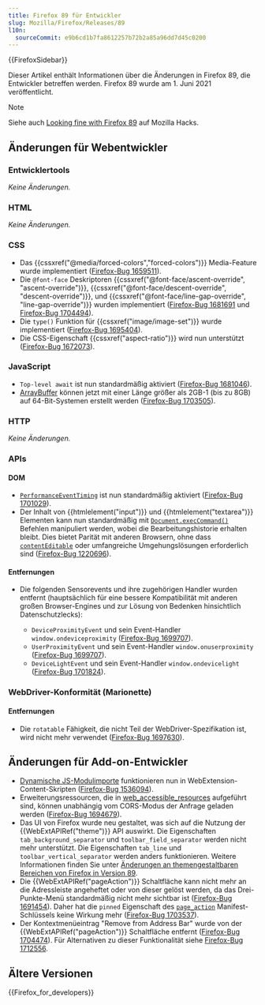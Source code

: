 ```yaml
---
title: Firefox 89 für Entwickler
slug: Mozilla/Firefox/Releases/89
l10n:
  sourceCommit: e9b6cd1b7fa8612257b72b2a85a96dd7d45c0200
---
```


{{FirefoxSidebar}}

Dieser Artikel enthält Informationen über die Änderungen in Firefox 89, die Entwickler betreffen werden. Firefox 89 wurde am 1. Juni 2021 veröffentlicht.

> [!NOTE]
> Siehe auch [Looking fine with Firefox 89](https://hacks.mozilla.org/2021/06/looking-fine-with-firefox-89/) auf Mozilla Hacks.

## Änderungen für Webentwickler

### Entwicklertools

_Keine Änderungen._

### HTML

_Keine Änderungen._

### CSS

- Das {{cssxref("@media/forced-colors","forced-colors")}} Media-Feature wurde implementiert ([Firefox-Bug 1659511](https://bugzil.la/1659511)).
- Die `@font-face` Deskriptoren {{cssxref("@font-face/ascent-override", "ascent-override")}}, {{cssxref("@font-face/descent-override", "descent-override")}}, und {{cssxref("@font-face/line-gap-override", "line-gap-override")}} wurden implementiert ([Firefox-Bug 1681691](https://bugzil.la/1681691) und [Firefox-Bug 1704494](https://bugzil.la/1704494)).
- Die `type()` Funktion für {{cssxref("image/image-set")}} wurde implementiert ([Firefox-Bug 1695404](https://bugzil.la/1695404)).
- Die CSS-Eigenschaft {{cssxref("aspect-ratio")}} wird nun unterstützt ([Firefox-Bug 1672073](https://bugzil.la/1672073)).

### JavaScript

- `Top-level await` ist nun standardmäßig aktiviert ([Firefox-Bug 1681046](https://bugzil.la/1681046)).
- [ArrayBuffer](/de/docs/Web/JavaScript/Reference/Global_Objects/ArrayBuffer) können jetzt mit einer Länge größer als 2GB-1 (bis zu 8GB) auf 64-Bit-Systemen erstellt werden ([Firefox-Bug 1703505](https://bugzil.la/1703505)).

### HTTP

_Keine Änderungen._

### APIs

#### DOM

- [`PerformanceEventTiming`](/de/docs/Web/API/PerformanceEventTiming) ist nun standardmäßig aktiviert ([Firefox-Bug 1701029](https://bugzil.la/1701029)).
- Der Inhalt von {{htmlelement("input")}} und {{htmlelement("textarea")}} Elementen kann nun standardmäßig mit [`Document.execCommand()`](/de/docs/Web/API/Document/execCommand) Befehlen manipuliert werden, wobei die Bearbeitungshistorie erhalten bleibt. Dies bietet Parität mit anderen Browsern, ohne dass [`contentEditable`](/de/docs/Web/HTML/Reference/Global_attributes/contenteditable) oder umfangreiche Umgehungslösungen erforderlich sind ([Firefox-Bug 1220696](https://bugzil.la/1220696)).

#### Entfernungen

- Die folgenden Sensorevents und ihre zugehörigen Handler wurden entfernt (hauptsächlich für eine bessere Kompatibilität mit anderen großen Browser-Engines und zur Lösung von Bedenken hinsichtlich Datenschutzlecks):

  - `DeviceProximityEvent` und sein Event-Handler `window.ondeviceproximity` ([Firefox-Bug 1699707](https://bugzil.la/1699707)).
  - `UserProximityEvent` und sein Event-Handler `window.onuserproximity` ([Firefox-Bug 1699707](https://bugzil.la/1699707)).
  - `DeviceLightEvent` und sein Event-Handler `window.ondevicelight` ([Firefox-Bug 1701824](https://bugzil.la/1701824)).

### WebDriver-Konformität (Marionette)

#### Entfernungen

- Die `rotatable` Fähigkeit, die nicht Teil der WebDriver-Spezifikation ist, wird nicht mehr verwendet ([Firefox-Bug 1697630](https://bugzil.la/1697630)).

## Änderungen für Add-on-Entwickler

- [Dynamische JS-Modulimporte](/de/docs/Web/JavaScript/Guide/Modules#dynamic_module_loading) funktionieren nun in WebExtension-Content-Skripten ([Firefox-Bug 1536094](https://bugzil.la/1536094)).
- Erweiterungsressourcen, die in [web_accessible_resources](/de/docs/Mozilla/Add-ons/WebExtensions/manifest.json/web_accessible_resources) aufgeführt sind, können unabhängig vom CORS-Modus der Anfrage geladen werden ([Firefox-Bug 1694679](https://bugzil.la/1694679)).
- Das UI von Firefox wurde neu gestaltet, was sich auf die Nutzung der {{WebExtAPIRef("theme")}} API auswirkt. Die Eigenschaften `tab_background_separator` und `toolbar_field_separator` werden nicht mehr unterstützt. Die Eigenschaften `tab_line` und `toolbar_vertical_separator` werden anders funktionieren. Weitere Informationen finden Sie unter [Änderungen an themengestaltbaren Bereichen von Firefox in Version 89](https://blog.mozilla.org/addons/2021/04/19/changes-to-themeable-areas-of-firefox-in-version-89/).
- Die {{WebExtAPIRef("pageAction")}} Schaltfläche kann nicht mehr an die Adressleiste angeheftet oder von dieser gelöst werden, da das Drei-Punkte-Menü standardmäßig nicht mehr sichtbar ist ([Firefox-Bug 1691454](https://bugzil.la/1691454)). Daher hat die `pinned` Eigenschaft des [`page_action`](/de/docs/Mozilla/Add-ons/WebExtensions/manifest.json/page_action) Manifest-Schlüssels keine Wirkung mehr ([Firefox-Bug 1703537](https://bugzil.la/1703537)).
- Der Kontextmenüeintrag "Remove from Address Bar" wurde von der {{WebExtAPIRef("pageAction")}} Schaltfläche entfernt ([Firefox-Bug 1704474](https://bugzil.la/1704474)). Für Alternativen zu dieser Funktionalität siehe [Firefox-Bug 1712556](https://bugzil.la/1712556).

## Ältere Versionen

{{Firefox_for_developers}}
